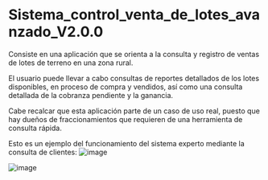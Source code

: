 # Sistema_control_venta_de_lotes_avanzado_V2.0.0

Consiste en una aplicación que se orienta a la consulta y registro de ventas de lotes de terreno en una zona rural. 

El usuario puede llevar a cabo consultas de reportes detallados de los lotes disponibles, en proceso de compra y vendidos, así como una consulta detallada de la cobranza pendiente y la ganancia.

Cabe recalcar que esta aplicación parte de un caso de uso real, puesto que hay dueños de fraccionamientos que requieren de una herramienta de consulta rápida. 

Esto es un ejemplo del funcionamiento del sistema experto mediante la consulta de clientes: 
![image](https://github.com/user-attachments/assets/357d39c9-28b2-4e89-a969-a330fc00ac5e)

![image](https://github.com/user-attachments/assets/96f225b0-da99-4aae-bdd9-a15d97bb5729)


